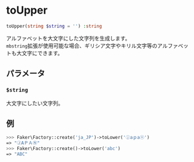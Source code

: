 # toUpper
```php
toUpper(string $string = '') :string
```
アルファベットを大文字にした文字列を生成します。  
`mbstring`拡張が使用可能な場合、ギリシア文字やキリル文字等のアルファベットも大文字にできます。

## パラメータ
### `$string`
大文字にしたい文字列。

## 例
```php
>>> Faker\Factory::create('ja_JP')->toLower('ⓙaｐaⓝ')
=> "ⒿAＰＡⓃ"
>>> Faker\Factory::create()->toLower('abc')
=> "ABC"
```

